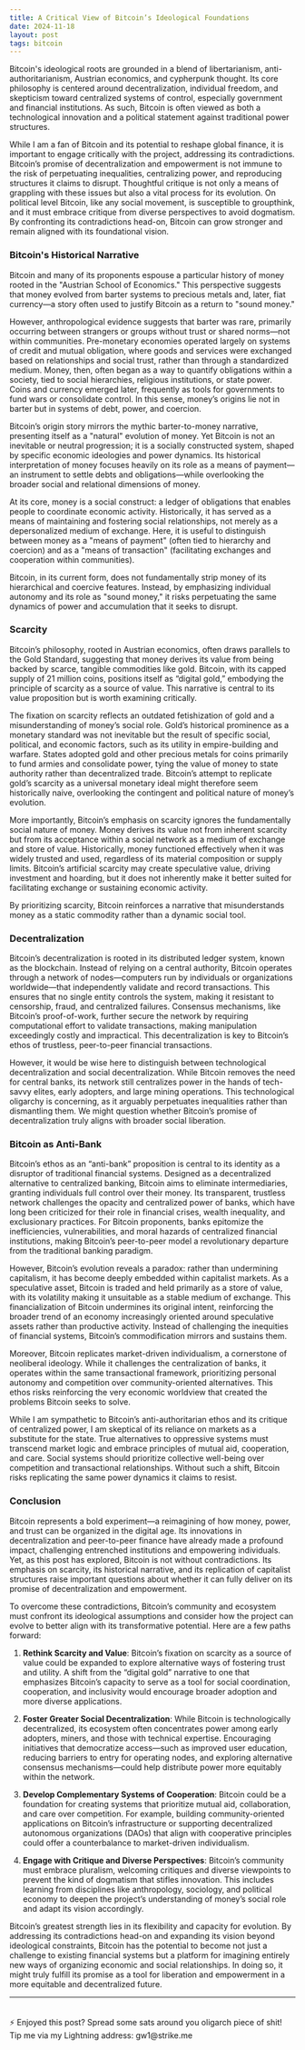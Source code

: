 ```yaml
---
title: A Critical View of Bitcoin’s Ideological Foundations
date: 2024-11-18
layout: post
tags: bitcoin 
---
```


Bitcoin's ideological roots are grounded in a blend of libertarianism, anti-authoritarianism, Austrian economics, and cypherpunk thought. Its core philosophy is centered around decentralization, individual freedom, and skepticism toward centralized systems of control, especially government and financial institutions. As such, Bitcoin is often viewed as both a technological innovation and a political statement against traditional power structures.

While I am a fan of Bitcoin and its potential to reshape global finance, it is important to engage critically with the project, addressing its contradictions. Bitcoin’s promise of decentralization and empowerment is not immune to the risk of perpetuating inequalities, centralizing power, and reproducing structures it claims to disrupt. Thoughtful critique is not only a means of grappling with these issues but also a vital process for its evolution. On political level Bitcoin, like any social movement, is susceptible to groupthink, and it must embrace critique from diverse perspectives to avoid dogmatism. By confronting its contradictions head-on, Bitcoin can grow stronger and remain aligned with its foundational vision. <!--more-->

### Bitcoin's Historical Narrative

Bitcoin and many of its proponents espouse a particular history of money rooted in the "Austrian School of Economics." This perspective suggests that money evolved from barter systems to precious metals and, later, fiat currency—a story often used to justify Bitcoin as a return to "sound money."

However, anthropological evidence suggests that barter was rare, primarily occurring between strangers or groups without trust or shared norms—not within communities. Pre-monetary economies operated largely on systems of credit and mutual obligation, where goods and services were exchanged based on relationships and social trust, rather than through a standardized medium. Money, then, often began as a way to quantify obligations within a society, tied to social hierarchies, religious institutions, or state power. Coins and currency emerged later, frequently as tools for governments to fund wars or consolidate control. In this sense, money’s origins lie not in barter but in systems of debt, power, and coercion.

Bitcoin’s origin story mirrors the mythic barter-to-money narrative, presenting itself as a "natural" evolution of money. Yet Bitcoin is not an inevitable or neutral progression; it is a socially constructed system, shaped by specific economic ideologies and power dynamics. Its historical interpretation of money focuses heavily on its role as a means of payment—an instrument to settle debts and obligations—while overlooking the broader social and relational dimensions of money.

At its core, money is a social construct: a ledger of obligations that enables people to coordinate economic activity. Historically, it has served as a means of maintaining and fostering social relationships, not merely as a depersonalized medium of exchange. Here, it is useful to distinguish between money as a "means of payment" (often tied to hierarchy and coercion) and as a "means of transaction" (facilitating exchanges and cooperation within communities).

Bitcoin, in its current form, does not fundamentally strip money of its hierarchical and coercive features. Instead, by emphasizing individual autonomy and its role as "sound money," it risks perpetuating the same dynamics of power and accumulation that it seeks to disrupt. 

### Scarcity

Bitcoin’s philosophy, rooted in Austrian economics, often draws parallels to the Gold Standard, suggesting that money derives its value from being backed by scarce, tangible commodities like gold. Bitcoin, with its capped supply of 21 million coins, positions itself as “digital gold,” embodying the principle of scarcity as a source of value. This narrative is central to its value proposition but is worth examining critically.

The fixation on scarcity reflects an outdated fetishization of gold and a misunderstanding of money’s social role. Gold’s historical prominence as a monetary standard was not inevitable but the result of specific social, political, and economic factors, such as its utility in empire-building and warfare. States adopted gold and other precious metals for coins primarily to fund armies and consolidate power, tying the value of money to state authority rather than decentralized trade. Bitcoin’s attempt to replicate gold’s scarcity as a universal monetary ideal might therefore seem historically naive, overlooking the contingent and political nature of money’s evolution.

More importantly, Bitcoin’s emphasis on scarcity ignores the fundamentally social nature of money. Money derives its value not from inherent scarcity but from its acceptance within a social network as a medium of exchange and store of value. Historically, money functioned effectively when it was widely trusted and used, regardless of its material composition or supply limits. Bitcoin’s artificial scarcity may create speculative value, driving investment and hoarding, but it does not inherently make it better suited for facilitating exchange or sustaining economic activity.

By prioritizing scarcity, Bitcoin reinforces a narrative that misunderstands money as a static commodity rather than a dynamic social tool.

### Decentralization

Bitcoin’s decentralization is rooted in its distributed ledger system, known as the blockchain. Instead of relying on a central authority, Bitcoin operates through a network of nodes—computers run by individuals or organizations worldwide—that independently validate and record transactions. This ensures that no single entity controls the system, making it resistant to censorship, fraud, and centralized failures. Consensus mechanisms, like Bitcoin’s proof-of-work, further secure the network by requiring computational effort to validate transactions, making manipulation exceedingly costly and impractical. This decentralization is key to Bitcoin’s ethos of trustless, peer-to-peer financial transactions.

However, it would be wise here to distinguish between technological decentralization and social decentralization. While Bitcoin removes the need for central banks, its network still centralizes power in the hands of tech-savvy elites, early adopters, and large mining operations. This technological oligarchy is concerning, as it arguably perpetuates inequalities rather than dismantling them. We might question whether Bitcoin’s promise of decentralization truly aligns with broader social liberation.

### Bitcoin as Anti-Bank

Bitcoin’s ethos as an “anti-bank” proposition is central to its identity as a disruptor of traditional financial systems. Designed as a decentralized alternative to centralized banking, Bitcoin aims to eliminate intermediaries, granting individuals full control over their money. Its transparent, trustless network challenges the opacity and centralized power of banks, which have long been criticized for their role in financial crises, wealth inequality, and exclusionary practices. For Bitcoin proponents, banks epitomize the inefficiencies, vulnerabilities, and moral hazards of centralized financial institutions, making Bitcoin’s peer-to-peer model a revolutionary departure from the traditional banking paradigm.

However, Bitcoin’s evolution reveals a paradox: rather than undermining capitalism, it has become deeply embedded within capitalist markets. As a speculative asset, Bitcoin is traded and held primarily as a store of value, with its volatility making it unsuitable as a stable medium of exchange. This financialization of Bitcoin undermines its original intent, reinforcing the broader trend of an economy increasingly oriented around speculative assets rather than productive activity. Instead of challenging the inequities of financial systems, Bitcoin’s commodification mirrors and sustains them.

Moreover, Bitcoin replicates market-driven individualism, a cornerstone of neoliberal ideology. While it challenges the centralization of banks, it operates within the same transactional framework, prioritizing personal autonomy and competition over community-oriented alternatives. This ethos risks reinforcing the very economic worldview that created the problems Bitcoin seeks to solve.

While I am sympathetic to Bitcoin’s anti-authoritarian ethos and its critique of centralized power, I am skeptical of its reliance on markets as a substitute for the state. True alternatives to oppressive systems must transcend market logic and embrace principles of mutual aid, cooperation, and care. Social systems should prioritize collective well-being over competition and transactional relationships. Without such a shift, Bitcoin risks replicating the same power dynamics it claims to resist.

### Conclusion

Bitcoin represents a bold experiment—a reimagining of how money, power, and trust can be organized in the digital age. Its innovations in decentralization and peer-to-peer finance have already made a profound impact, challenging entrenched institutions and empowering individuals. Yet, as this post has explored, Bitcoin is not without contradictions. Its emphasis on scarcity, its historical narrative, and its replication of capitalist structures raise important questions about whether it can fully deliver on its promise of decentralization and empowerment.

To overcome these contradictions, Bitcoin’s community and ecosystem must confront its ideological assumptions and consider how the project can evolve to better align with its transformative potential. Here are a few paths forward:

1. **Rethink Scarcity and Value**: Bitcoin’s fixation on scarcity as a source of value could be expanded to explore alternative ways of fostering trust and utility. A shift from the “digital gold” narrative to one that emphasizes Bitcoin’s capacity to serve as a tool for social coordination, cooperation, and inclusivity would encourage broader adoption and more diverse applications.

2. **Foster Greater Social Decentralization**: While Bitcoin is technologically decentralized, its ecosystem often concentrates power among early adopters, miners, and those with technical expertise. Encouraging initiatives that democratize access—such as improved user education, reducing barriers to entry for operating nodes, and exploring alternative consensus mechanisms—could help distribute power more equitably within the network.

3. **Develop Complementary Systems of Cooperation**: Bitcoin could be a foundation for creating systems that prioritize mutual aid, collaboration, and care over competition. For example, building community-oriented applications on Bitcoin’s infrastructure or supporting decentralized autonomous organizations (DAOs) that align with cooperative principles could offer a counterbalance to market-driven individualism.

4. **Engage with Critique and Diverse Perspectives**: Bitcoin’s community must embrace pluralism, welcoming critiques and diverse viewpoints to prevent the kind of dogmatism that stifles innovation. This includes learning from disciplines like anthropology, sociology, and political economy to deepen the project’s understanding of money’s social role and adapt its vision accordingly.

Bitcoin’s greatest strength lies in its flexibility and capacity for evolution. By addressing its contradictions head-on and expanding its vision beyond ideological constraints, Bitcoin has the potential to become not just a challenge to existing financial systems but a platform for imagining entirely new ways of organizing economic and social relationships. In doing so, it might truly fulfill its promise as a tool for liberation and empowerment in a more equitable and decentralized future.

<hr>
<p style="padding-top: 20px;">⚡️ Enjoyed this post? Spread some sats around you oligarch piece of shit! Tip me via my Lightning address: gw1@strike.me</p>